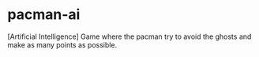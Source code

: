 # pacman-ai
[Artificial Intelligence] Game where the pacman try to avoid the ghosts and make as many points as possible.

